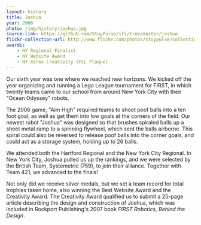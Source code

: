 ```yaml
---
layout: history
title: Joshua
year: 2006
photo: /img/history/joshua.jpg
source-link: https://github.com/StuyPulse/ifi/tree/master/joshua
flickr-collection-url: http://www.flickr.com/photos/stuypulse/collections/72157632646270872/
awards:
    - NY Regional Finalist
    - NY Website Award
    - NY Xerox Creativity (FLL Plaque)
---
```

Our sixth year was one where we reached new horizons. We kicked off the year organizing and running a Lego League tournament for FIRST, in which twenty teams came to our school from around New York City with their "Ocean Odyssey" robots.

The 2006 game, "Aim High" required teams to shoot poof balls into a ten foot goal, as well as get them into low goals at the corners of the field. Our newest robot "Joshua" was designed so that brushes spiraled balls up a sheet metal ramp to a spinning flywheel, which sent the balls airborne. This spiral could also be reversed to release poof balls into the corner goals, and could act as a storage system, holding up to 26 balls.

We attended both the Hartford Regional and the New York City Regional. In New York City, Joshua pulled us up the rankings, and we were selected by the British Team, Systemetric (759), to join their alliance. Together with Team 421, we advanced to the finals!

Not only did we receive silver medals, but we set a team record for total trophies taken home, also winning the Best Website Award and the Creativity Award. The Creativity Award qualified us to submit a 25-page article describing the design and construction of Joshua, which was included in Rockport Publishing's 2007 book *FIRST Robotics, Behind the Design*.
